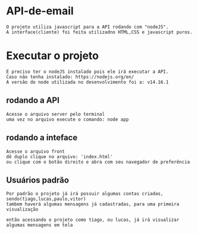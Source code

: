 # API-de-email
    O projeto utiliza javascript para a API rodando com "nodeJS".
    A interface(cliente) foi feita utilizadno HTML,CSS e javascript puros.

# Executar o projeto
    É preciso ter o nodeJS instalado pois ele irá executar a API.
    Caso não tenha instalado: https://nodejs.org/en/
    A versão do node utilizada no desenvolvimento foi a: v14.16.1

## rodando a API
    Acesse o arquivo server pelo terminal
    uma vez no arquivo execute o comando: node app

## rodando a inteface
    Acesse o arquivo front 
    dê duplo clique no arquivo: 'index.html'
    ou clique com o botão direito e abra com seu navegador de preferência


## Usuários padrão
    Por padrão o projeto já irá possuir algumas contas criadas, sendo(tiago,lucas,paulo,vitor)
    tambem haverá algumas mensagens já cadastradas, para uma primeira visualização

    então acessando o projeto como tiago, ou lucas, já irá visualizar algumas mensagens em tela